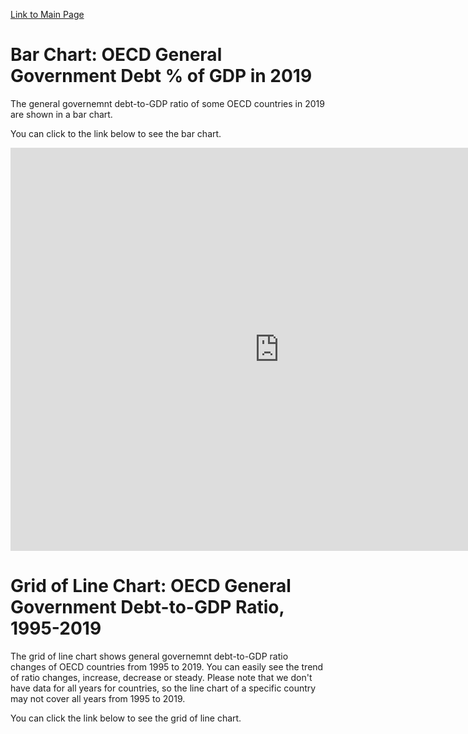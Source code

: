 [Link to Main Page](/README.md)

# Bar Chart: OECD General Government Debt % of GDP in 2019
The general governemnt debt-to-GDP ratio of some OECD countries in 2019 are shown in a bar chart. 

You can click to the link below to see the bar chart.
<iframe src="https://data.oecd.org/chart/6gR1" width="860" height="645" style="border: 0" mozallowfullscreen="true" webkitallowfullscreen="true" allowfullscreen="true"><a href="https://data.oecd.org/chart/6gR1" target="_blank">OECD Chart: General government debt, Total, % of GDP, Annual, 2019</a></iframe>

# Grid of Line Chart: OECD General Government Debt-to-GDP Ratio, 1995-2019
The grid of line chart shows general governemnt debt-to-GDP ratio changes of OECD countries from 1995 to 2019. You can easily see the trend of ratio changes, increase, decrease or steady. Please note that we don't have data for all years for countries, so the line chart of a specific country may not cover all years from 1995 to 2019.

You can click the link below to see the grid of line chart.
<div class="flourish-embed flourish-chart" data-src="visualisation/5299410"><script src="https://public.flourish.studio/resources/embed.js"></script></div>
